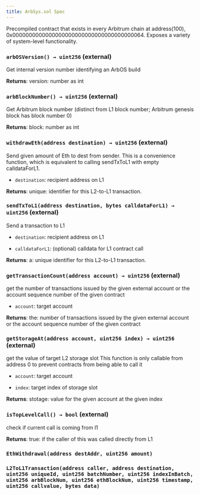```yaml
---
title: ArbSys.sol Spec
---
```


Precompiled contract that exists in every Arbitrum chain at address(100), 0x0000000000000000000000000000000000000064. Exposes a variety of system-level functionality.

### `arbOSVersion() → uint256` (external)

Get internal version number identifying an ArbOS build

**Returns**: version: number as int

### `arbBlockNumber() → uint256` (external)

Get Arbitrum block number (distinct from L1 block number; Arbitrum genesis block has block number 0)

**Returns**: block: number as int

### `withdrawEth(address destination) → uint256` (external)

Send given amount of Eth to dest from sender.
This is a convenience function, which is equivalent to calling sendTxToL1 with empty calldataForL1.

- `destination`: recipient address on L1

**Returns**: unique: identifier for this L2-to-L1 transaction.

### `sendTxToL1(address destination, bytes calldataForL1) → uint256` (external)

Send a transaction to L1

- `destination`: recipient address on L1

- `calldataForL1`: (optional) calldata for L1 contract call

**Returns**: a: unique identifier for this L2-to-L1 transaction.

### `getTransactionCount(address account) → uint256` (external)

get the number of transactions issued by the given external account or the account sequence number of the given contract

- `account`: target account

**Returns**: the: number of transactions issued by the given external account or the account sequence number of the given contract

### `getStorageAt(address account, uint256 index) → uint256` (external)

get the value of target L2 storage slot
This function is only callable from address 0 to prevent contracts from being able to call it

- `account`: target account

- `index`: target index of storage slot

**Returns**: stotage: value for the given account at the given index

### `isTopLevelCall() → bool` (external)

check if current call is coming from l1

**Returns**: true: if the caller of this was called directly from L1

### `EthWithdrawal(address destAddr, uint256 amount)`

### `L2ToL1Transaction(address caller, address destination, uint256 uniqueId, uint256 batchNumber, uint256 indexInBatch, uint256 arbBlockNum, uint256 ethBlockNum, uint256 timestamp, uint256 callvalue, bytes data)`
